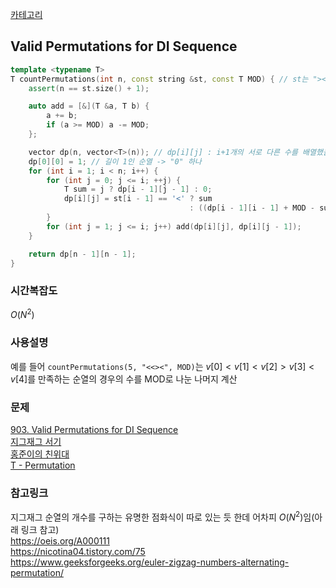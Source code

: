 [카테고리](/README.md)
## Valid Permutations for DI Sequence
```cpp
template <typename T>
T countPermutations(int n, const string &st, const T MOD) { // st는 "><<><<"처럼 부등호로만 이루어져있어야 됨
	assert(n == st.size() + 1);

	auto add = [&](T &a, T b) {
		a += b;
		if (a >= MOD) a -= MOD;
	};

	vector dp(n, vector<T>(n)); // dp[i][j] : i+1개의 서로 다른 수를 배열했을 때 j(0-based)번째로 작은 수가 마지막에 오는 경우의 수
	dp[0][0] = 1; // 길이 1인 순열 -> "0" 하나
	for (int i = 1; i < n; i++) {
		for (int j = 0; j <= i; ++j) {
			T sum = j ? dp[i - 1][j - 1] : 0;
			dp[i][j] = st[i - 1] == '<' ? sum
										: ((dp[i - 1][i - 1] + MOD - sum) % MOD);
		}
		for (int j = 1; j <= i; j++) add(dp[i][j], dp[i][j - 1]);
	}

	return dp[n - 1][n - 1];
}
```
### 시간복잡도
$O(N^2)$   

### 사용설명
예를 들어 `countPermutations(5, "<<><", MOD)`는 $v[0] \lt v[1] \lt v[2] \gt v[3] \lt v[4]$를 만족하는 순열의 경우의 수를 MOD로 나눈 나머지 계산   

### 문제
[903. Valid Permutations for DI Sequence](https://leetcode.com/problems/valid-permutations-for-di-sequence/description/)   
[지그재그 서기](https://www.acmicpc.net/problem/1146)   
[홍준이의 친위대](https://www.acmicpc.net/problem/3948)   
[T - Permutation](https://atcoder.jp/contests/dp/tasks/dp_t)   

### 참고링크
지그재그 순열의 개수를 구하는 유명한 점화식이 따로 있는 듯 한데 어차피 $O(N^2)$임(아래 링크 참고)   
https://oeis.org/A000111   
https://nicotina04.tistory.com/75   
https://www.geeksforgeeks.org/euler-zigzag-numbers-alternating-permutation/   
